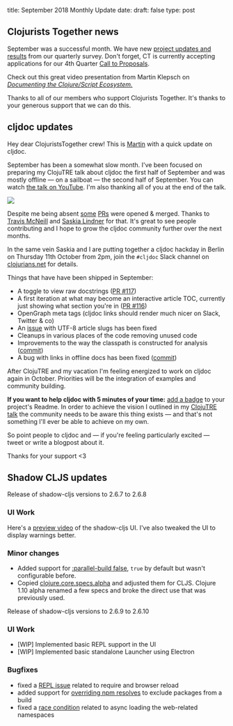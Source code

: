 title: September 2018 Monthly Update
date: 
draft: false
type: post

## Clojurists Together news

September was a successful month. We have new [project updates and results](https://www.clojuriststogether.org/news/q4-2018-survey-results/) from our quarterly survey. Don't forget, CT is currently accepting applications for our 4th Quarter [Call to Proposals](https://www.clojuriststogether.org/open-source/). 

Check out this great video presentation from Martin Klepsch on [_Documenting the Clojure/Script Ecosystem._](https://www.youtube.com/watch?v=mWrvd6SE7Vg)

Thanks to all of our members who support Clojurists Together. It's thanks to your generous support that we can do this.

## cljdoc updates

Hey dear ClojuristsTogether crew! This is [Martin](https://twitter.com/martinklepsch) with a quick update on cljdoc.

September has been a somewhat slow month. I've been focused on
preparing my ClojuTRE talk about cljdoc the first half of September
and was mostly offline — on a sailboat — the second half of
September. You can watch [the talk on
YouTube](https://www.youtube.com/watch?v=mWrvd6SE7Vg). I'm also
thanking all of you at the end of the talk.

![](https://files.slack.com/files-pri/T1XQMJMHB-FD6FUL37B/screenshot_of_safari__2-10-18__10-08-25_am_.png)

Despite me being absent
[some](https://github.com/cljdoc/cljdoc/pull/116)
[PRs](https://github.com/cljdoc/cljdoc/pull/117) were opened &
merged. Thanks to [Travis McNeill](https://tavistock.github.io) and
[Saskia Lindner](http://www.saskialindner.com) for that. It's great to
see people contributing and I hope to grow the cljdoc community
further over the next months.

In the same vein Saskia and I are putting together a cljdoc hackday in
Berlin on Thursday 11th October from 2pm, join the `#cljdoc` Slack
channel on [clojurians.net](http://clojurians.net) for details.

Things that have have been shipped in September:

- A toggle to view raw docstrings ([PR #117](https://github.com/cljdoc/cljdoc/pull/117))
- A first iteration at what may become an interactive article TOC, currently just showing what section you're in ([PR #116](https://github.com/cljdoc/cljdoc/pull/116))
- OpenGraph meta tags (cljdoc links should render much nicer on Slack, Twitter & co)
- An [issue](https://github.com/cljdoc/cljdoc/issues/113) with UTF-8 article slugs has been fixed
- Cleanups in various places of the code removing unused code
- Improvements to the way the classpath is constructed for analysis ([commit](https://github.com/cljdoc/cljdoc/commit/422f4636167d3534a9b636faf3d5c2ca7fa04eeb))
- A bug with links in offline docs has been fixed ([commit](https://github.com/cljdoc/cljdoc/commit/125f4f6c6ccd0e93e3c89bd44834e16248f2d55d))

After ClojuTRE and my vacation I'm feeling energized to work on cljdoc
again in October. Priorities will be the integration of examples and community building.

**If you want to help cljdoc with 5 minutes of your time:** [add a
badge](https://github.com/cljdoc/cljdoc/blob/master/doc/userguide/for-library-authors.adoc#basic-setup)
to your project's Readme. In order to achieve the vision I outlined in
my [ClojuTRE talk](https://www.youtube.com/watch?v=mWrvd6SE7Vg) the community needs to be aware this thing exists —
and that's not something I'll ever be able to achieve on my own.

So point people to cljdoc and — if you're feeling particularly excited — tweet
or write a blogpost about it.

Thanks for your support <3

## Shadow CLJS updates

Release of shadow-cljs versions to 2.6.7 to 2.6.8

### UI Work
Here's a [preview video](https://clojureverse.org/t/shadow-cljs-ui-preview/2826) of the shadow-cljs UI. I've also tweaked the UI to display warnings better.

### Minor changes
- Added support for [:parallel-build false](https://github.com/thheller/shadow-cljs/commit/99741e3edd07ef8ba8a20e5fc3e2e0cad14051ad), `true` by default but wasn't configurable before.
- Copied [clojure.core.specs.alpha](https://github.com/thheller/shadow-cljs/commit/0416ea27e9a031c4a39c49df820855aa4b72575c) and adjusted them for CLJS. Clojure 1.10 alpha renamed a few specs and broke the direct use that was previously used.

Release of shadow-cljs versions to 2.6.9 to 2.6.10

### UI Work
- [WIP] Implemented basic REPL support in the UI
- [WIP] Implemented basic standalone Launcher using Electron

### Bugfixes
- fixed a [REPL issue](https://github.com/thheller/shadow-cljs/commit/f6694aaa5459591556a5e83f939885b70924d3b0) related to require and browser reload
- added support for [overriding npm resolves](https://github.com/thheller/shadow-cljs/commit/a61eea6d7f74fb7d0d806bc030442cf554ab5a24) to exclude packages from a build
- fixed a [race condition](https://github.com/thheller/shadow-cljs/commit/f321b390d52b69bf89e4568cf096a8d51e04575c) related to async loading the web-related namespaces

